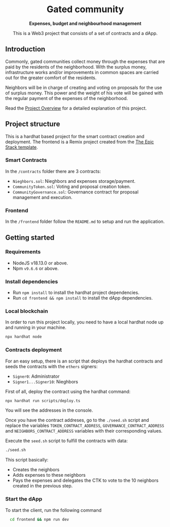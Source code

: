<div align="center">
  <h1 align="center">Gated community</h1>
  <strong align="center">
    Expenses, budget and neighbourhood management
  </strong>
  <p>
    This is a Web3 project that consists of a set of contracts and a dApp.
  </p>
</div>

## Introduction

Commonly, gated communities collect money through the expenses that are paid by the residents of the neighborhood. With the surplus money, infrastructure works and/or improvements in common spaces are carried out for the greater comfort of the residents.

Neighbors will be in charge of creating and voting on proposals for the use of surplus money. This power and the weight of his vote will be gained with the regular payment of the expenses of the neighborhood.

Read the [Project Overview](/docs/overview.md) for a detailed explanation of this project.

## Project structure

This is a hardhat based project for the smart contract creation and deployment. The frontend is a Remix project created from the [The Epic Stack template](https://www.epicweb.dev/epic-stack).

### Smart Contracts

In the `/contracts` folder there are 3 contracts:

- `Nieghbors.sol`: Nieghbors and expenses storage/payment.
- `CommunityToken.sol`: Voting and proposal creation token.
- `CommunityGovernance.sol`: Governance contract for proposal management and execution.

### Frontend

In the `/frontend` folder follow the `README.md` to setup and run the application.

## Getting started

### Requirements

- NodeJS v18.13.0 or above.
- Npm `v9.6.6` or above.

### Install dependencies

- Run `npm install` to install the hardhat project dependencies.
- Run `cd frontend && npm install` to install the dApp dependencies.

### Local blockchain

In order to run this project locally, you need to have a local hardhat node up and running in your machine.

```bash
npx hardhat node
```

### Contracts deployment

For an easy setup, there is an script that deploys the hardhat contracts and seeds the contracts with the `ethers` signers:

- `Signer0`: Administrator
- `Signer1...Signer10`: Nieghbors

First of all, deploy the contract using the hardhat command:

```bash
npx hardhat run scripts/deploy.ts
```

You will see the addresses in the console.

Once you have the contract addreses, go to the `./seed.sh` script and replace the variables `TOKEN_CONTRACT_ADDRESS`, `GOVERNANCE_CONTRACT_ADDRESS` and `NEIGHBORS_CONTRACT_ADDRESS` variables with their corresponding values.

Execute the `seed.sh` script to fulfill the contracts with data:

```bash
./seed.sh
```

This script basically:

- Creates the neighbors
- Adds expenses to these neighbors
- Pays the expenses and delegates the CTK to vote to the 10 neighbors created in the previous step.

### Start the dApp

To start the client, run the following command

```sh
  cd frontend && npm run dev
```
